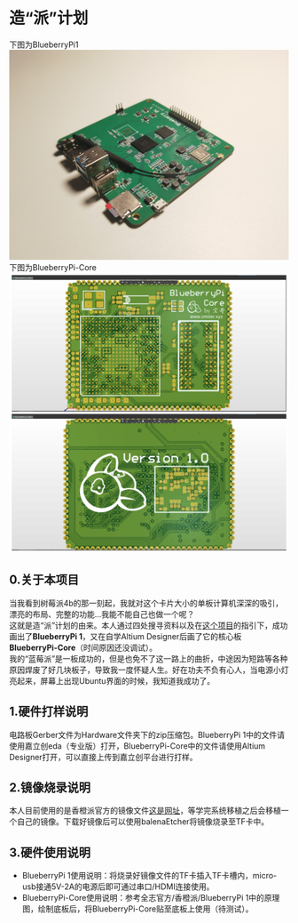 # 造“派”计划
下图为BlueberryPi1  
![](2.Docs/Images/BlueberryPi%201.jpg)
下图为BlueberryPi-Core
![](2.Docs/Images/BlueberryPi-Core.jpg)
## 0.关于本项目
当我看到树莓派4b的那一刻起，我就对这个卡片大小的单板计算机深深的吸引，漂亮的布局、完整的功能...我能不能自己也做一个呢？  
这就是造“派”计划的由来。本人通过四处搜寻资料以及在[这个项目](https://oshwhub.com/logicworld/h6_board)的指引下，成功画出了**BlueberryPi 1**，又在自学Altium Designer后画了它的核心板**BlueberryPi-Core**（时间原因还没调试）。  
我的“蓝莓派”是一板成功的，但是也免不了这一路上的曲折，中途因为短路等各种原因焊废了好几块板子，导致我一度怀疑人生。好在功夫不负有心人，当电源小灯亮起来，屏幕上出现Ubuntu界面的时候，我知道我成功了。  
## 1.硬件打样说明
电路板Gerber文件为Hardware文件夹下的zip压缩包。BlueberryPi 1中的文件请使用嘉立创eda（专业版）打开，BlueberryPi-Core中的文件请使用Altium Designer打开，可以直接上传到嘉立创平台进行打样。  
## 2.镜像烧录说明
本人目前使用的是香橙派官方的镜像文件[这是网址](http://www.orangepi.cn/html/hardWare/computerAndMicrocontrollers/details/Orange-Pi-3-LTS.html)，等学完系统移植之后会移植一个自己的镜像。下载好镜像后可以使用balenaEtcher将镜像烧录至TF卡中。  
## 3.硬件使用说明
- BlueberryPi 1使用说明：将烧录好镜像文件的TF卡插入TF卡槽内，micro-usb接通5V-2A的电源后即可通过串口/HDMI连接使用。  
- BlueberryPi-Core使用说明：参考全志官方/香橙派/BlueberryPi 1中的原理图，绘制底板后，将BlueberryPi-Core贴至底板上使用（待测试）。  
